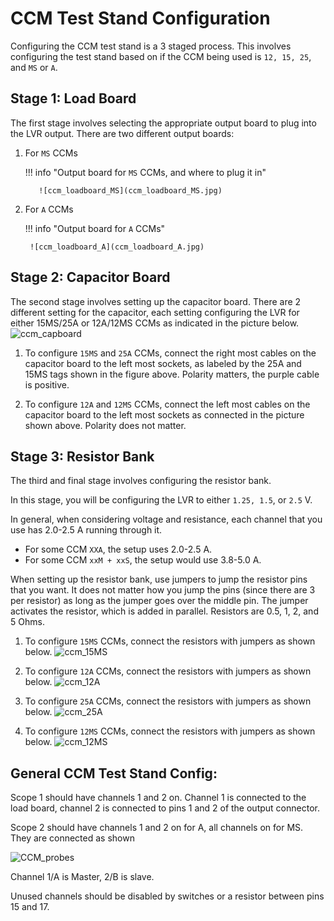 # CCM Test Stand Configuration

Configuring the CCM test stand is a 3 staged process. This involves configuring
the test stand based on if the CCM being used is `12, 15, 25`, and `MS` or `A`.

## Stage 1: Load Board

The first stage involves selecting the appropriate output board to plug into the
LVR output. There are two different output boards:

1. For `MS` CCMs

    !!! info "Output board for `MS` CCMs, and where to plug it in"

          ![ccm_loadboard_MS](ccm_loadboard_MS.jpg)

2. For `A` CCMs

    !!! info "Output board for `A` CCMs"

        ![ccm_loadboard_A](ccm_loadboard_A.jpg)


## Stage 2: Capacitor Board

The second stage involves setting up the capacitor board. There are 2 different
setting for the capacitor, each setting configuring the LVR for either 15MS/25A or 12A/12MS
CCMs as indicated in the picture below.
![ccm_capboard](ccm_capboard.jpg)

1. To configure `15MS` and `25A` CCMs, connect the right most cables on the capacitor board
    to the left most sockets, as labeled by the 25A and 15MS tags shown in the figure above.  Polarity matters, the purple cable is positive.
       
2. To configure `12A` and `12MS` CCMs, connect the left most cables on the capacitor board
    to the left most sockets as connected in the picture shown above.   Polarity does not matter.

   
## Stage 3: Resistor Bank

The third and final stage involves configuring the resistor bank.

In this stage, you will be configuring the LVR to either `1.25, 1.5`, or `2.5` V.

In general, when considering voltage and resistance, each channel that you use
has 2.0-2.5 A running through it.

- For some CCM `XXA`, the setup uses 2.0-2.5 A.
- For some CCM `xxM + xxS`, the setup would use 3.8-5.0 A.

When setting up the resistor bank, use jumpers to jump the resistor pins that
you want. It does not matter how you jump the pins (since there are 3 per
resistor) as long as the jumper goes over the middle pin.  The jumper activates the resistor, which is added in parallel.  Resistors are 0.5, 1, 2, and 5 Ohms.

1. To configure `15MS` CCMs, connect the resistors with jumpers as shown below.
    ![ccm_15MS](ccm_25A.jpg)
        
2. To configure `12A` CCMs, connect the resistors with jumpers as shown below.
    ![ccm_12A](ccm_12A.jpg)
    
3. To configure `25A` CCMs, connect the resistors with jumpers as shown below.
    ![ccm_25A](ccm_15MS.jpg)
    
4. To configure `12MS` CCMs, connect the resistors with jumpers as shown below.
    ![ccm_12MS](ccm_12MS.jpg)
    
## General CCM Test Stand Config:

Scope 1 should have channels 1 and 2 on.  Channel 1 is connected to the load board, channel 2 is connected to pins 1 and 2 of the output connector.

Scope 2 should have channels 1 and 2 on for A, all channels on for MS.  They are connected as shown

![CCM_probes](CCM_probes.jpg)

Channel 1/A is Master, 2/B is slave.

Unused channels should be disabled by switches or a resistor between pins 15 and 17.
    
